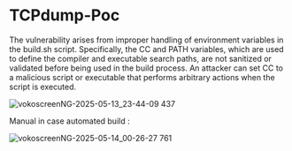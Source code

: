 # TCPdump-Poc

The vulnerability arises from improper handling of environment variables in the build.sh script. Specifically, the CC and PATH variables, which are used to define the compiler and executable search paths, are not sanitized or validated before being used in the build process. An attacker can set CC to a malicious script or executable that performs arbitrary actions when the script is executed.

![vokoscreenNG-2025-05-13_23-44-09 437](https://github.com/user-attachments/assets/ccf9d992-9fe8-4916-9a31-bdd287f73799)

Manual in case automated build :

![vokoscreenNG-2025-05-14_00-26-27 761](https://github.com/user-attachments/assets/c9cc4d1e-5384-415a-9def-fc45779bb0cd)
